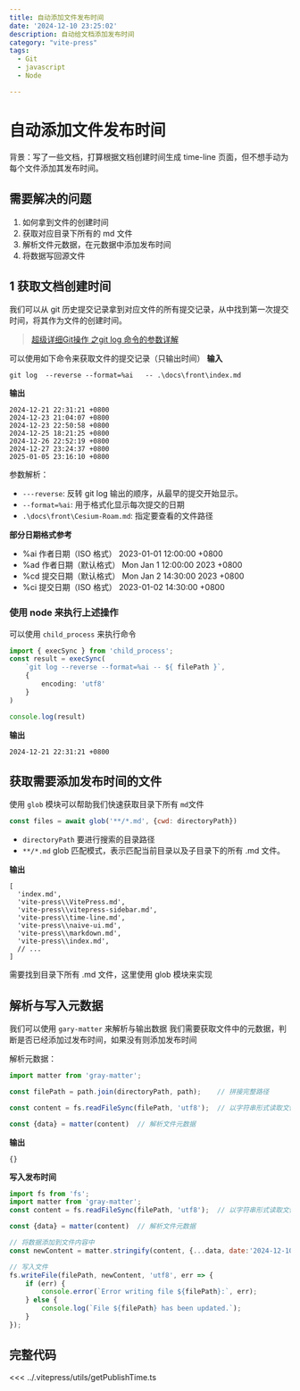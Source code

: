 ```yaml
---
title: 自动添加文件发布时间
date: '2024-12-10 23:25:02'
description: 自动给文档添加发布时间
category: "vite-press"
tags:
  - Git
  - javascript
  - Node

---
```


# 自动添加文件发布时间

背景：写了一些文档，打算根据文档创建时间生成 time-line 页面，但不想手动为每个文件添加其发布时间。

## 需要解决的问题

1. 如何拿到文件的创建时间
2. 获取对应目录下所有的 md 文件
3. 解析文件元数据，在元数据中添加发布时间
4. 将数据写回源文件

## 1 获取文档创建时间

我们可以从 git 历史提交记录拿到对应文件的所有提交记录，从中找到第一次提交时间，将其作为文件的创建时间。

> [超级详细Git操作 之git log 命令的参数详解](https://blog.csdn.net/hlsxjh/article/details/135532818)

可以使用如下命令来获取文件的提交记录（只输出时间）
**输入**

```shell
git log  --reverse --format=%ai   -- .\docs\front\index.md
```

**输出**

```
2024-12-21 22:31:21 +0800
2024-12-23 21:04:07 +0800
2024-12-23 22:50:58 +0800
2024-12-25 18:21:25 +0800
2024-12-26 22:52:19 +0800
2024-12-27 23:24:37 +0800
2025-01-05 23:16:10 +0800
```

参数解析：

- `---reverse`: 反转 git log 输出的顺序，从最早的提交开始显示。
- `--format=%ai`: 用于格式化显示每次提交的日期
- `.\docs\front\Cesium-Roam.md`: 指定要查看的文件路径

**部分日期格式参考**

- %ai 作者日期（ISO 格式） 2023-01-01 12:00:00 +0800
- %ad 作者日期（默认格式） Mon Jan 1 12:00:00 2023 +0800
- %cd 提交日期（默认格式） Mon Jan 2 14:30:00 2023 +0800
- %ci 提交日期（ISO 格式） 2023-01-02 14:30:00 +0800

### 使用 node 来执行上述操作

可以使用 `child_process` 来执行命令
```ts
import { execSync } from 'child_process';
const result = execSync(
    `git log --reverse --format=%ai -- ${ filePath }`,
    {
        encoding: 'utf8'
    }
)

console.log(result)
```

**输出**
```
2024-12-21 22:31:21 +0800
```

## 获取需要添加发布时间的文件

使用 `glob` 模块可以帮助我们快速获取目录下所有 `md`文件

```js
const files = await glob('**/*.md', {cwd: directoryPath})
```

- `directoryPath` 要进行搜索的目录路径
- `**/*.md` glob 匹配模式，表示匹配当前目录以及子目录下的所有 .md 文件。

**输出**

```
[ 
  'index.md',
  'vite-press\\VitePress.md',
  'vite-press\\vitepress-sidebar.md',
  'vite-press\\time-line.md',
  'vite-press\\naive-ui.md',
  'vite-press\\markdown.md',
  'vite-press\\index.md',
  // ...
]  
```

需要找到目录下所有 .md 文件，这里使用 glob 模块来实现

## 解析与写入元数据

我们可以使用 `gary-matter` 来解析与输出数据
我们需要获取文件中的元数据，判断是否已经添加过发布时间，如果没有则添加发布时间

解析元数据：

```js
import matter from 'gray-matter';

const filePath = path.join(directoryPath, path);	// 拼接完整路径

const content = fs.readFileSync(filePath, 'utf8');	// 以字符串形式读取文件

const {data} = matter(content)	// 解析文件元数据
```

**输出**

```
{}
```

**写入发布时间**

```js
import fs from 'fs';
import matter from 'gray-matter';
const content = fs.readFileSync(filePath, 'utf8');	// 以字符串形式读取文件

const {data} = matter(content)	// 解析文件元数据

// 将数据添加到文件内容中
const newContent = matter.stringify(content, {...data, date:'2024-12-10'})

// 写入文件
fs.writeFile(filePath, newContent, 'utf8', err => {
	if (err) {
		console.error(`Error writing file ${filePath}:`, err);
	} else {
		console.log(`File ${filePath} has been updated.`);
	}
});
```

## 完整代码


<<< ../.vitepress/utils/getPublishTime.ts



